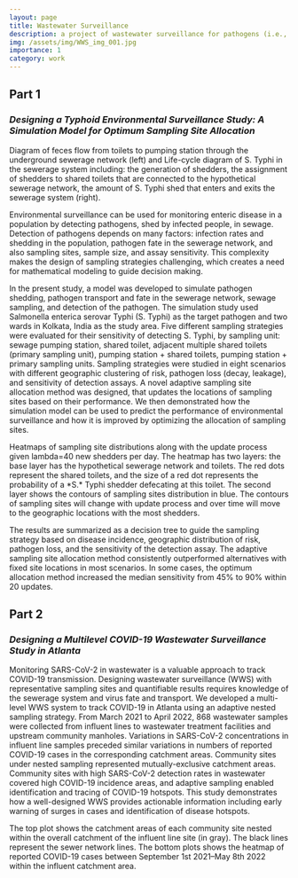```yaml
---
layout: page
title: Wastewater Surveillance
description: a project of wastewater surveillance for pathogens (i.e., SARS-CoV-2, S. Typhi)
img: /assets/img/WWS_img_001.jpg
importance: 1
category: work
---
```


## Part 1
### *Designing a Typhoid Environmental Surveillance Study: A Simulation Model for Optimum Sampling Site Allocation*

<div class="row justify-content-sm-center">
    <div class="col-sm-6 mt-3 mt-md-0">
        <img class="img-fluid rounded z-depth-1" src="{{ '/assets/img/WWS_Figure2.jpg' | relative_url }}" alt="" title="SaniPath Conceptual Diagram"/>
    </div>
    <div class="col-sm-8 mt-3 mt-md-0">
        <img class="img-fluid rounded z-depth-1" src="{{ '/assets/img/WWS_Figure3.jpg' | relative_url }}" alt="" title="Fecal Microbes Transfer Network"/>
    </div>
</div>
<div class="caption">
    Diagram of feces flow from toilets to pumping station through the underground sewerage network (left) and Life-cycle diagram of S. Typhi in the sewerage system including: the generation of shedders, the assignment of shedders to shared toilets that are connected to the hypothetical sewerage network, the amount of S. Typhi shed that enters and exits the sewerage system (right).
</div>

Environmental surveillance can be used for monitoring enteric disease in a population by detecting pathogens, shed by infected people, in sewage. Detection of pathogens depends on many factors: infection rates and shedding in the population, pathogen fate in the sewerage network, and also sampling sites, sample size, and assay sensitivity. This complexity makes the design of sampling strategies challenging, which creates a need for mathematical modeling to guide decision making.

In the present study, a model was developed to simulate pathogen shedding, pathogen transport and fate in the sewerage network, sewage sampling, and detection of the pathogen. The simulation study used Salmonella enterica serovar Typhi (S. Typhi) as the target pathogen and two wards in Kolkata, India as the study area. Five different sampling strategies were evaluated for their sensitivity of detecting S. Typhi, by sampling unit: sewage pumping station, shared toilet, adjacent multiple shared toilets (primary sampling unit), pumping station + shared toilets, pumping station + primary sampling units. Sampling strategies were studied in eight scenarios with different geographic clustering of risk, pathogen loss (decay, leakage), and sensitivity of detection assays. A novel adaptive sampling site allocation method was designed, that updates the locations of sampling sites based on their performance. We then demonstrated how the simulation model can be used to predict the performance of environmental surveillance and how it is improved by optimizing the allocation of sampling sites.

<div class="row">
    <div class="col-sm mt-3 mt-md-0">
        <img class="img-fluid rounded z-depth-1" src="{{ '/assets/img/WWS_Figure1.jpg' | relative_url }}" alt="" title="Adaptive Sampling Allocation"/>
    </div>
</div>
<div class="caption">
    Heatmaps of sampling site distributions along with the update process given lambda=40 new shedders per day. The heatmap has two layers: the base layer has the hypothetical sewerage network and toilets. The red dots represent the shared toilets, and the size of a red dot represents the probability of a *S.* Typhi shedder defecating at this toilet. The second layer shows the contours of sampling sites distribution in blue. The contours of sampling sites will change with update process and over time will move to the geographic locations with the most shedders.
</div>

The results are summarized as a decision tree to guide the sampling strategy based on disease incidence, geographic distribution of risk, pathogen loss, and the sensitivity of the detection assay. The adaptive sampling site allocation method consistently outperformed alternatives with fixed site locations in most scenarios. In some cases, the optimum allocation method increased the median sensitivity from 45% to 90% within 20 updates.

## Part 2
### *Designing a Multilevel COVID-19 Wastewater Surveillance Study in Atlanta*

Monitoring SARS-CoV-2 in wastewater is a valuable approach to track COVID-19 transmission. Designing wastewater surveillance (WWS) with representative sampling sites and quantifiable results requires knowledge of the sewerage system and virus fate and transport. We developed a multi-level WWS system to track COVID-19 in Atlanta using an adaptive nested sampling strategy. From March 2021 to April 2022, 868 wastewater samples were collected from influent lines to wastewater treatment facilities and upstream community manholes. Variations in SARS-CoV-2 concentrations in influent line samples preceded similar variations in numbers of reported COVID-19 cases in the corresponding catchment areas. Community sites under nested sampling represented mutually-exclusive catchment areas. Community sites with high SARS-CoV-2 detection rates in wastewater covered high COVID-19 incidence areas, and adaptive sampling enabled identification and tracing of COVID-19 hotspots. This study demonstrates how a well-designed WWS provides actionable information including early warning of surges in cases and identification of disease hotspots.

<div class="row">
    <div class="col-sm mt-3 mt-md-0">
        <img class="img-fluid rounded z-depth-1" src="{{ '/assets/img/WWS_Atl_Fig1.jpg' | relative_url }}" alt="" title="Illustration of Adaptive Sampling Allocation"/>
    </div>
</div>
<div class="caption">
    The top plot shows the catchment areas of each community site nested within the overall catchment of the influent line site (in gray). The black lines represent the sewer network lines. The bottom plots shows the heatmap of reported COVID-19 cases between September 1st 2021–May 8th 2022 within the influent catchment area.
</div>
